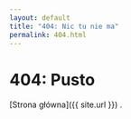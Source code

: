 ```yaml
---
layout: default
title: "404: Nic tu nie ma"
permalink: 404.html
---
```


# 404: Pusto
[Strona główna]({{ site.url }}) .

